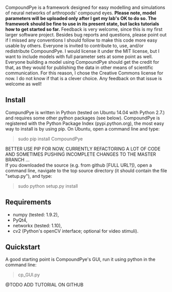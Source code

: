 CompoundPye is a framework designed for easy modelling and simulations of neural networks of arthropods' compound eyes.
**Please note, model parameters will be uploaded only after I get my lab's OK to do so. The framework should be fine to use in its present state, but lacks tutorials how to get started so far.**
Feedback is very welcome, since this is my first larger software project. Besides bug reports and questions, please point out 
if I missed any conventions I should follow to make this code more easy usable by others.
Everyone is invited to contribute to, use, and/or redistribute CompoundPye. I would license it under the MIT license, but I want to include models with full parameter sets at some point as well. Everyone building a model using CompoundPye should get the credit for that, as they would for publishing the data in other means of scientific communication. For this reason, I chose the Creative Commons license for now. I do not know if that is a clever choice. Any feedback on that issue is welcome as well!

## Install


CompundPye is written in Python (tested on Ubuntu 14.04 with Python 2.7.) and requires some other python packages (see below).
CompoundPye is registered with the Python Package Index (pypi.python.org), the most easy way to install is by using pip. 
On Ubuntu, open a command line and type:

> sudo pip install CompoundPye

BETTER USE PIP FOR NOW, CURRENTLY REFACTORING A LOT OF CODE AND SOMETIMES PUSHING INCOMPLETE CHANGES TO THE MASTER BRANCH ...  
If you downloaded the source (e.g. from github [FULL URL?]), open a command line, navigate to the top source directory
(it should contain the file "setup.py"), and type:

> sudo python setup.py install

## Requirements 

* numpy (tested: 1.9.2),
* PyQt4,
* networkx (tested: 1.10),
* cv2 (Python's openCV interface; optional for video stimuli).

## Quickstart

A good starting point is CompoundPye's GUI, run it using python in the command line:

> cp_GUI.py

@TODO ADD TUTORIAL ON GITHUB
